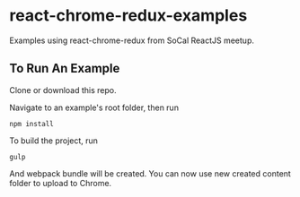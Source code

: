 # react-chrome-redux-examples
Examples using react-chrome-redux from SoCal ReactJS meetup.

## To Run An Example

Clone or download this repo.

Navigate to an example's root folder, then run

```
npm install 
```
To build the project, run 

```
gulp
```
And webpack bundle will be created. You can now use new created content folder to upload to Chrome.
